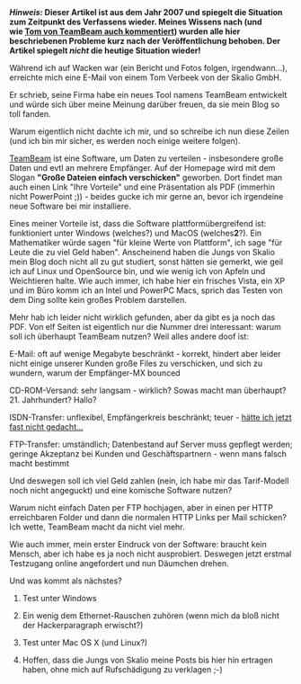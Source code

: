 <html><body><strong><em>Hinweis</em>: Dieser Artikel ist aus dem Jahr 2007 und spiegelt die Situation zum Zeitpunkt des Verfassens wieder. Meines Wissens nach (und wie <a href="/2007/08/teambeam_sicher_noch_nicht/#comment-95">Tom von TeamBeam auch kommentiert</a>) wurden alle hier beschriebenen Probleme kurz nach der Veröffentlichung behoben. Der Artikel spiegelt <em>nicht</em> die heutige Situation wieder!</strong>

Während ich auf Wacken war (ein Bericht und Fotos folgen, irgendwann...), erreichte mich eine E-Mail von einem Tom Verbeek von der Skalio GmbH.

Er schrieb, seine Firma habe ein neues Tool namens TeamBeam entwickelt und würde sich über meine Meinung darüber freuen, da sie mein Blog so toll fanden.

Warum eigentlich nicht dachte ich mir, und so schreibe ich nun diese Zeilen (und ich bin mir sicher, es werden noch einige weitere folgen).

<a href="http://www.teambeam.de" target="_blank">TeamBeam</a> ist eine Software, um Daten zu verteilen - insbesondere große Daten und evtl an mehrere Empfänger. Auf der Homepage wird mit dem Slogan <strong>"Große Dateien einfach verschicken"</strong> geworben. Dort findet man auch einen Link "Ihre Vorteile" und eine Präsentation als PDF (immerhin nicht PowerPoint ;)) - beides gucke ich mir gerne an, bevor ich irgendeine neue Software bei mir installiere.

Eines meiner Vorteile ist, dass die Software plattformübergreifend ist: funktioniert unter Windows (welches?) und MacOS (welches<strong>2</strong>?). Ein Mathematiker würde sagen "für kleine Werte von Plattform", ich sage "für Leute die zu viel Geld haben". Anscheinend haben die Jungs von Skalio mein Blog doch nicht all zu gut studiert, sonst hätten sie gemerkt, wie geil ich auf Linux und OpenSource bin, und wie wenig ich von Apfeln und Weichtieren halte. Wie auch immer, ich habe hier ein frisches Vista, ein XP und im Büro komm ich an Intel und PowerPC Macs, sprich das Testen von dem Ding sollte kein großes Problem darstellen.

Mehr hab ich leider nicht wirklich gefunden, aber da gibt es ja noch das PDF. Von elf Seiten ist eigentlich nur die Nummer drei interessant: warum soll ich überhaupt TeamBeam nutzen? Weil alles andere doof ist:

E-Mail: oft auf wenige Megabyte beschränkt - korrekt, hindert aber leider nicht einige unserer Kunden große Files zu verschicken, und sich zu wundern, warum der Empfänger-MX bounced

CD-ROM-Versand: sehr langsam - wirklich? Sowas macht man überhaupt? 21. Jahrhundert? Hallo?

ISDN-Transfer: unflexibel, Empfängerkreis beschränkt; teuer - <a href="http://www.golem.de/0707/53308.html" target="_blank">hätte ich jetzt fast nicht gedacht...</a>

FTP-Transfer: umständlich; Datenbestand auf Server muss gepflegt werden; geringe Akzeptanz bei Kunden und Geschäftspartnern - wenn mans falsch macht bestimmt

Und deswegen soll ich viel Geld zahlen (nein, ich habe mir das Tarif-Modell noch nicht angeguckt) und eine komische Software nutzen?

Warum nicht einfach Daten per FTP hochjagen, aber in einen per HTTP erreichbaren Folder und dann die normalen HTTP Links per Mail schicken? Ich wette, TeamBeam macht da nicht viel mehr.

Wie auch immer, mein erster Eindruck von der Software: braucht kein Mensch, aber ich habe es ja noch nicht ausprobiert. Deswegen jetzt erstmal Testzugang online angefordert und nun Däumchen drehen.

Und was kommt als nächstes?

1. Test unter Windows

2. Ein wenig dem Ethernet-Rauschen zuhören (wenn mich da bloß nicht der Hackerparagraph erwischt?)

3. Test unter Mac OS X (und Linux?)

4. Hoffen, dass die Jungs von Skalio meine Posts bis hier hin ertragen haben, ohne mich auf Rufschädigung zu verklagen ;-)</body></html>
